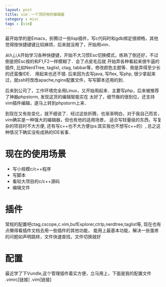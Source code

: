 ```yaml
---
layout: post
title: vim：一个顶好用的编辑器
category : misc
tags : [vim]
---
```


最开始学的是Emacs，折腾过一些lisp插件，写c代码时和gdb绑定很顺畅，其他觉得按快捷键键比较麻烦，后来就没用了，开始用vim．

从h,j,i,k开始学习各种快捷键，开始不大习惯Esc切换模式，练熟了倒还好，不过倒是把Esc按的和F1,F2一样模糊了．会了点皮毛后就
开始弄各种看起来很牛逼的插件, 比如NerdTree, taglist, ctag, tabbar等，修改颜色主题等．倒是弄得至少长的还蛮像IDE．
用起来也还不错. 后来因为去写java, 写flex, 写php, 很少拿起来过，就ssh时改改apache,nginx配置文件，写写脚本还用的到．

<!--abstract-->
后来到公司了，工作环境完全用Linux，又开始用起来．主要写php，后来被推荐了神器phpstorm, 发现这货的编辑智能实在
太好了，细节做的很到位，还支持vim插件编辑，遂马上转到phpstorm上来．

到现在又有些变化，就不细说了．经过这些折腾，也渐渐明白，对于我自己而言，vim确实是一种强大的编辑器，但也有他的适用场景，
适合写轻量级的东西，写复杂的项目时不大方便, 还有写c++也不大方便(ps:其实我也不想写c++的）, 总之这种情况下确实没有成熟的IDE省事．


现在的使用场景
=============
+ 写小规模c/c++程序
+ 写脚本
+ 看较大项目的c/c++源码
+ 编辑文件


插件
===========
常规的配置吧ctag,cscope,c.vim,bufExplorer,ctrlp,nerdtree,taglist等, 现在也有点懒得看插件文档去用一些插件的其他功能，
能用上最基本功能，解决一些蛋疼的问题如声明跳转，文件快速查找，文件切换就好


配置
====
最近学了下Vundle,这个管理插件着实方便，立马用上，下面是我的配置文件
.vimrc[链接]
.vim[链接]



